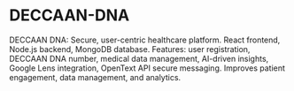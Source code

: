 # DECCAAN-DNA
DECCAAN DNA: Secure, user-centric healthcare platform. React frontend, Node.js backend, MongoDB database. Features: user registration, DECCAAN DNA number, medical data management, AI-driven insights, Google Lens integration, OpenText API secure messaging. Improves patient engagement, data management, and analytics.
